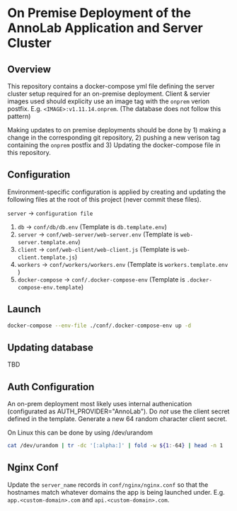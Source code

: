 # On Premise Deployment of the AnnoLab Application and Server Cluster

## Overview


This repository contains a docker-compose yml file defining the server cluster setup required for an on-premise deployment. Client & servier images used should explicity use an image tag with the `onprem` verion postfix. E.g. `<IMAGE>:v1.11.14.onprem`. (The database does not follow this pattern)

Making updates to on premise deployments should be done by 1) making a change in the corresponding git repository, 2) pushing a new verison tag containing the `onprem` postfix and 3) Updating the docker-compose file in this repository.


## Configuration

Environment-specific configuration is applied by creating and updating the following files at the root of this project (never commit these files).

`server` -> `configuration file`

1. `db`         -> `conf/db/db.env`         (Template is `db.template.env`)
2. `server`     -> `conf/web-server/web-server.env` (Template is `web-server.template.env`)
3. `client`     -> `conf/web-client/web-client.js`  (Template is `web-client.template.js`)
4. `workers`    -> `conf/workers/workers.env`    (Template is `workers.template.env` )
5. `docker-compose` -> `conf/.docker-compose-env` (Template is `.docker-compose-env.template`)

## Launch

```bash
docker-compose --env-file ./conf/.docker-compose-env up -d
```

## Updating database

TBD

## Auth Configuration

An on-prem deployment most likely uses internal authenication (configurated as AUTH_PROVIDER="AnnoLab"). Do *not* use the client secret defined in the template. Generate a new 64 random character client secret.

On Linux this can be done by using /dev/urandom

```bash
cat /dev/urandom | tr -dc '[:alpha:]' | fold -w ${1:-64} | head -n 1
```

## Nginx Conf

Update the `server_name` records in `conf/nginx/nginx.conf` so that the hostnames match whatever domains the app is being launched under. E.g. `app.<custom-domain>.com` and `api.<custom-domain>.com`.